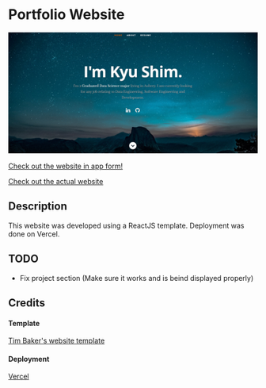 # Portfolio Website
![Web Preview](https://github.com/jKyuery/portfolio-web/blob/master/readme_preview.png?raw=true)

<a href="https://portfolio-web-jkyuery.vercel.app">Check out the website in app form!</a>

<a href="https://www.shimkyujin.world">Check out the actual website</a>
## Description

This website was developed using a ReactJS template. Deployment was done on Vercel.

## TODO 

- Fix project section (Make sure it works and is beind displayed properly)

## Credits

#### Template

<a href="https://github.com/tbakerx/react-resume-template">Tim Baker's website template</a>

#### Deployment

<a href="https://www.google.com/url?sa=t&rct=j&q=&esrc=s&source=web&cd=&ved=2ahUKEwjYz4m7wLP4AhW2K0QIHZ2AD90QFnoECAQQAQ&url=https%3A%2F%2Fvercel.com%2F&usg=AOvVaw0IyxhwoD9uGvLBGqylHAlt">Vercel</a>
